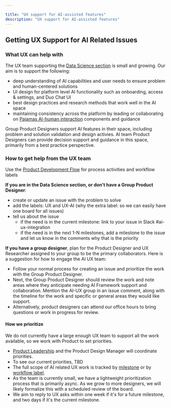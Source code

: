 ```yaml
---

title: "UX support for AI-assisted features"
description: "UX support for AI-assisted features"
---
```



## Getting UX Support for AI Related Issues

### What UX can help with

The UX team supporting the [Data Science section](/handbook/product/categories/#data-science-section) is small and growing. Our aim is to support the following:

* deep understanding of AI capabilities and user needs to ensure problem and human-centered solutions
* UI design for platform level AI functionality such as onboarding, access & settings, and Duo Chat UI
* best design practices and research methods that work well in the AI space
* maintaining consistency across the platform by leading or collaborating on [Pajamas AI-human interaction](https://design.gitlab.com/usability/ai-human-interaction) components and guidance


Group Product Designers support AI features in their space, including problem and solution validation and design activies. AI team Product Designers can provide decision support and guidance in this space, primarily from a best practice perspective.



### How to get help from the UX team

Use the [Product Development Flow](/handbook/product-development-flow/) for process activities and workflow labels

**If you are in the Data Science section, or don't have a Group Product Designer**:

* create or update an issue with the problem to solve
* add the labels: UX and UX-AI (why the extra label: so we can easily have one board for all issues)
* tell us about the issue
  * if the need is in the current milestone: link to your issue in Slack #ai-ux-integration
  * if the need is in the next 1-N milestones, add a milestone to the issue and let us know in the comments why that is the priority

**If you have a group designer**, plan for the Product Designer and UX Researcher assigned to your group to be the primary collaborators. Here is a suggestion for how to engage the AI UX team:

* Follow your normal process for creating an issue and prioritize the work with the Group Product Designer.
* Next, the Group Product Designer should review the work and note areas where they anticipate needing AI Framework support and collaboration. Mention the AI-UX group in an issue comment, along with the timeline for the work and specific or general areas they would like support.
* Alternatively, product designers can attend our office hours to bring questions or work in progress for review.

#### How we prioritize

We do not currently have a large enough UX team to support all the work available, so we work with Product to set priorities.

* [Product Leadership](/handbook/product/categories/#data-science-section) and the Product Design Manager will coordinate priorities.
* To see our current priorities, TBD
* The full scope of AI related UX work is tracked by [milestone](https://gitlab.com/groups/gitlab-org/-/boards/7462103?label_name%5B%5D=AI-UX) or by [workflow label](https://gitlab.com/groups/gitlab-org/-/boards/7444721?label_name%5B%5D=AI-UX).
* As the team is currently small, we have a lightweight prioritization process that is primarily async. As we grow to more designers, we will likely formalize this with a scheduled review of the board.
* We aim to reply to UX asks within one week if it's for a future milestone, and two days if it's the current milestone.

